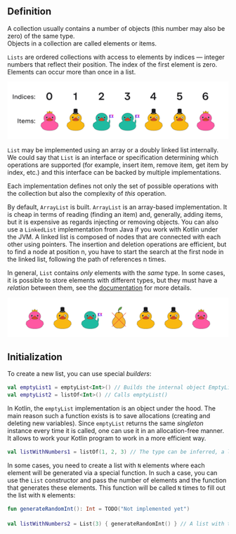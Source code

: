 ## Definition

A collection usually contains a number of objects 
(this number may also be zero) of the same type.  
Objects in a collection are called elements or items.  

`Lists` are ordered collections with access to 
elements by indices — integer numbers that reflect their position. 
The index of the first element is zero.
Elements can occur more than once in a list.

![List definition](../../utils/src/main/resources/images/duck/shop/theory/list_definition.png)

<div class="hint" title="Different List implementations">

  `List` may be implemented using an array or a doubly linked list internally. 
  We could say that `List` is an interface or specification determining which operations are supported 
  (for example, insert item, remove item, get item by index, etc.)
  and this interface can be backed by multiple implementations.

  Each implementation defines not only the set of possible operations with the collection 
  but also the complexity of _this_ operation. 

  By default, `ArrayList` is built. `ArrayList` is an array-based implementation. 
  It is cheap in terms of reading (finding an item) and, generally, adding items, but it is expensive as regards injecting or removing objects.
  You can also use a `LinkedList` implementation from Java if you work with Kotlin under the JVM.
  A linked list is composed of nodes that are connected with each other using pointers.
  The insertion and deletion operations are efficient, but to find a node at position n, 
  you have to start the search at the first node in the linked list, following the path 
  of references n times.
</div>

In general, `List` contains _only_ elements with the _same_ type. 
In some cases, it is possible to store elements with different types, 
but they must have a _relation_ between them, see the [documentation](https://kotlinlang.org/docs/generics.html) for more details.

![Incorrect type in a list](../../utils/src/main/resources/images/duck/shop/theory/list_incorrect_type.png)

## Initialization

To create a new list, you can use special _builders_:

```kotlin
val emptyList1 = emptyList<Int>() // Builds the internal object EmptyList
val emptyList2 = listOf<Int>() // Calls emptyList()
```

<div class="hint" title="What is the difference between emptyList and a regular one?">

In Kotlin, the `emptyList` implementation is an object under the hood.
The main reason such a function exists is to save allocations (creating and deleting new variables).
Since `emptyList` returns the same _singleton_ instance every time it is called, one can 
use it in an allocation-free manner. It allows to work your Kotlin program to work in a more efficient way.
</div>

```kotlin
val listWithNumbers1 = listOf(1, 2, 3) // The type can be inferred, a list with elements 1, 2, 3 will be created
```

In some cases, you need to create a list with `N` elements 
where each element will be generated via a special function. 
In such a case, you can use the `List` constructor and pass the number of elements and 
the function that generates these elements. This function will be called `N` times to fill out the list with `N` elements:

```kotlin
fun generateRandomInt(): Int = TODO("Not implemented yet")

val listWithNumbers2 = List(3) { generateRandomInt() } // A list with three random integer numbers will be created
```

